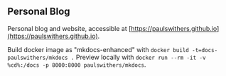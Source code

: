 ## Personal Blog

Personal blog and website, accessible at [https://paulswithers.github.io](https://paulswithers.github.io).

Build docker image as "mkdocs-enhanced" with `docker build -t=docs-paulswithers/mkdocs .`
Preview locally with `docker run --rm -it -v %cd%:/docs -p 8000:8000 paulswithers/mkdocs`.